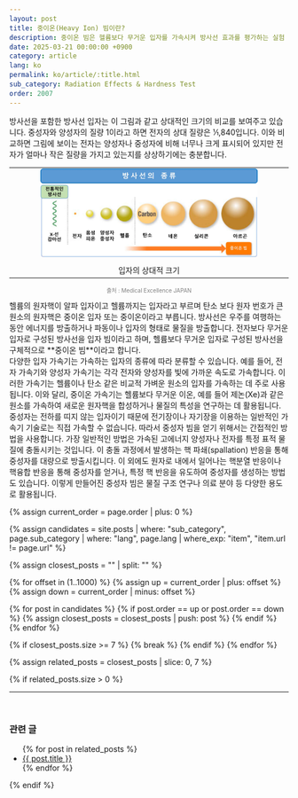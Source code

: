 ```yaml
---
layout: post
title: 중이온(Heavy Ion) 빔이란?
description: 중이온 빔은 헬륨보다 무거운 입자를 가속시켜 방사선 효과를 평가하는 실험 방식으로, 우주 및 반도체 방사선 내성 평가에 필수적인 도구입니다.
date: 2025-03-21 00:00:00 +0900
category: article
lang: ko
permalink: ko/article/:title.html
sub_category: Radiation Effects & Hardness Test
order: 2007
---
```




방사선을 포함한 방사선 입자는 이 그림과 같고 상대적인 크기의 비교를 보여주고 있습니다. 중성자와 양성자의 질량 1이라고 하면 전자의 상대 질량은 1⁄1,840입니다. 이와 비교하면 그림에 보이는 전자는 양성자나 중성자에 비해 너무나 크게 표시되어 있지만 전자가 얼마나 작은 질량을 가지고 있는지를 상상하기에는 충분합니다.

<table align="center" style="border: none; border-collapse: collapse;">
  <tr>
    <td align="center" style="border: none;">
      <img src="/assets/Articles/방사선의 종류.webp" style="width: 80%; max-width: 1000px;" alt= "방사선 입자의 상대적 크기">
      <div style="margin-top: 10px;">입자의 상대적 크기</div>
    </td>
  </tr>
</table>
<p style="font-size: 10px; color: gray; text-align: center;">
출처 : Medical Excellence JAPAN
</p> 
헬륨의 원자핵이 알파 입자이고 헬륨까지는 입자라고 부르며 탄소 보다 원자 번호가 큰 원소의 원자핵은 중이온 입자 또는 중이온이라고 부릅니다. 방사선은 우주를 여행하는 동안 에너지를 방출하거나 파동이나 입자의 형태로 물질을 방출합니다. 전자보다 무거운 입자로 구성된 방사선을 입자 빔이라고 하며, 헬륨보다 무거운 입자로 구성된 방사선을 구체적으로 **중이온 빔**이라고 합니다. <br>
다양한 입자 가속기는 가속하는 입자의 종류에 따라 분류할 수 있습니다. 예를 들어, 전자 가속기와 양성자 가속기는 각각 전자와 양성자를 빛에 가까운 속도로 가속합니다.
이러한 가속기는 헬륨이나 탄소 같은 비교적 가벼운 원소의 입자를 가속하는 데 주로 사용됩니다. 이와 달리, 중이온 가속기는 헬륨보다 무거운 이온, 예를 들어 제논(Xe)과 같은 원소를 가속하여 새로운 원자핵을 합성하거나 물질의 특성을 연구하는 데 활용됩니다.
중성자는 전하를 띠지 않는 입자이기 때문에 전기장이나 자기장을 이용하는 일반적인 가속기 기술로는 직접 가속할 수 없습니다. 따라서 중성자 빔을 얻기 위해서는 간접적인 방법을 사용합니다. 가장 일반적인 방법은 가속된 고에너지 양성자나 전자를 특정 표적 물질에 충돌시키는 것입니다. 이 충돌 과정에서 발생하는 핵 파쇄(spallation) 반응을 통해 중성자를 대량으로 방출시킵니다.
이 외에도 원자로 내에서 일어나는 핵분열 반응이나 핵융합 반응을 통해 중성자를 얻거나, 특정 핵 반응을 유도하여 중성자를 생성하는 방법도 있습니다. 이렇게 만들어진 중성자 빔은 물질 구조 연구나 의료 분야 등 다양한 용도로 활용됩니다.

{% assign current_order = page.order | plus: 0 %}

{% assign candidates = site.posts 
  | where: "sub_category", page.sub_category 
  | where: "lang", page.lang 
  | where_exp: "item", "item.url != page.url" 
%}

{% assign closest_posts = "" | split: "" %}

{% for offset in (1..1000) %}
  {% assign up = current_order | plus: offset %}
  {% assign down = current_order | minus: offset %}

  {% for post in candidates %}
    {% if post.order == up or post.order == down %}
      {% assign closest_posts = closest_posts | push: post %}
    {% endif %}
  {% endfor %}

  {% if closest_posts.size >= 7 %}
    {% break %}
  {% endif %}
{% endfor %}

{% assign related_posts = closest_posts | slice: 0, 7 %}

{% if related_posts.size > 0 %}
  <hr>
  <br>
  <h3>관련 글</h3>
  <ul>
    {% for post in related_posts %}
      <li><a href="{{ post.url }}">{{ post.title }}</a></li>
    {% endfor %}
  </ul>
{% endif %}
